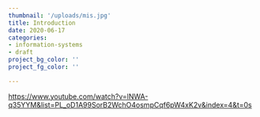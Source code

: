 ```yaml
---
thumbnail: '/uploads/mis.jpg'
title: Introduction
date: 2020-06-17
categories:
- information-systems
- draft
project_bg_color: ''
project_fg_color: ''

---
```

https://www.youtube.com/watch?v=lNWA-q35YYM&list=PL_oD1A99SorB2WchO4osmpCqf6pW4xK2v&index=4&t=0s